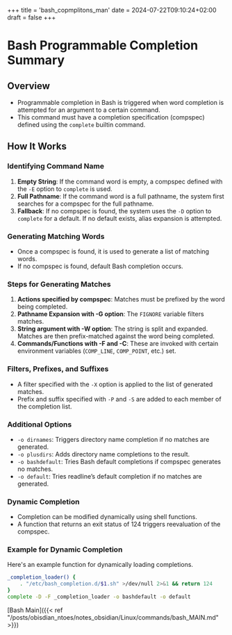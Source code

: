 +++
title = 'bash_copmplitons_man'
date = 2024-07-22T09:10:24+02:00
draft = false
+++

# Bash Programmable Completion Summary

## Overview
- Programmable completion in Bash is triggered when word completion is attempted for an argument to a certain command.
- This command must have a completion specification (compspec) defined using the `complete` builtin command.
  
## How It Works

### Identifying Command Name
1. **Empty String**: If the command word is empty, a compspec defined with the `-E` option to `complete` is used.
2. **Full Pathname**: If the command word is a full pathname, the system first searches for a compspec for the full pathname.
3. **Fallback**: If no compspec is found, the system uses the `-D` option to `complete` for a default. If no default exists, alias expansion is attempted.

### Generating Matching Words
- Once a compspec is found, it is used to generate a list of matching words.
- If no compspec is found, default Bash completion occurs.

### Steps for Generating Matches
1. **Actions specified by compspec**: Matches must be prefixed by the word being completed.
2. **Pathname Expansion with -G option**: The `FIGNORE` variable filters matches.
3. **String argument with -W option**: The string is split and expanded. Matches are then prefix-matched against the word being completed.
4. **Commands/Functions with -F and -C**: These are invoked with certain environment variables (`COMP_LINE`, `COMP_POINT`, etc.) set.

### Filters, Prefixes, and Suffixes
- A filter specified with the `-X` option is applied to the list of generated matches.
- Prefix and suffix specified with `-P` and `-S` are added to each member of the completion list.

### Additional Options
- `-o dirnames`: Triggers directory name completion if no matches are generated.
- `-o plusdirs`: Adds directory name completions to the result.
- `-o bashdefault`: Tries Bash default completions if compspec generates no matches.
- `-o default`: Tries readline’s default completion if no matches are generated.

### Dynamic Completion
- Completion can be modified dynamically using shell functions.
- A function that returns an exit status of 124 triggers reevaluation of the compspec.

### Example for Dynamic Completion
Here's an example function for dynamically loading completions.
```bash
_completion_loader() {
    . "/etc/bash_completion.d/$1.sh" >/dev/null 2>&1 && return 124
}
complete -D -F _completion_loader -o bashdefault -o default
```

[Bash Main]({{< ref "/posts/obisdian_ntoes/notes_obsidian/Linux/commands/bash_MAIN.md" >}})

